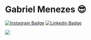 # Gabriel Menezes 😎

[![Instagram Badge](https://img.shields.io/badge/instagram-%23E4405F.svg?&style=for-the-badge&logo=instagram&logoColor=white)](https://www.instagram.com/mnzs.dev/?hl=en) 
[![Linkedin Badge](https://img.shields.io/badge/linkedin-%230077B5.svg?&style=for-the-badge&logo=linkedin&logoColor=white)](https://www.linkedin.com/in/mnzs/) 

<img align="center" src="https://github-readme-stats.vercel.app/api?username=mnzsss&theme=dracula&show_icons=true&count_private=true" />
